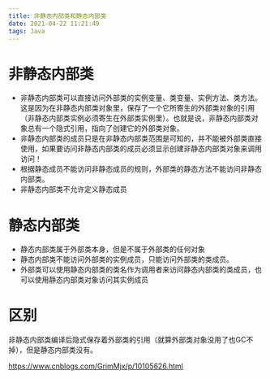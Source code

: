 ```yaml
---
title: 非静态内部类和静态内部类
date: 2021-04-22 11:21:49
tags: Java
---
```

<!--more-->

# 非静态内部类

- 非静态内部类可以直接访问外部类的实例变量、类变量、实例方法、类方法。这是因为在非静态内部类对象里，保存了一个它所寄生的外部类对象的引用（非静态内部类实例必须寄生在外部类实例里）。也就是说，非静态内部类对象总有一个隐式引用，指向了创建它的外部类对象。
- 非静态内部类的成员只是在非静态内部类范围是可知的，并不能被外部类直接使用，如果要访问非静态内部类的成员必须显示创建非静态内部类对象来调用访问！
- 根据静态成员不能访问非静态成员的规则，外部类的静态方法不能访问非静态内部类。
- 非静态内部类不允许定义静态成员

# 静态内部类

- 静态内部类属于外部类本身，但是不属于外部类的任何对象
- 静态内部类不能访问外部类的实例成员，只能访问外部类的类成员。
- 外部类可以使用静态内部类的类名作为调用者来访问静态内部类的类成员，也可以使用静态内部类对象访问其实例成员

# 区别

非静态内部类编译后隐式保存着外部类的引用（就算外部类对象没用了也GC不掉），但是静态内部类没有。

<https://www.cnblogs.com/GrimMjx/p/10105626.html>